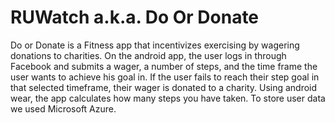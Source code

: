 RUWatch a.k.a. Do Or Donate
=======
Do or Donate is a Fitness app that incentivizes exercising by wagering donations to charities. On the android app, the user logs in through Facebook and submits a wager, a number of steps, and the time frame the user wants to achieve his goal in. If the user fails to reach their step goal in that selected timeframe, their wager is donated to a charity. Using android wear, the app calculates how many steps you have taken. To store user data we used Microsoft Azure.

